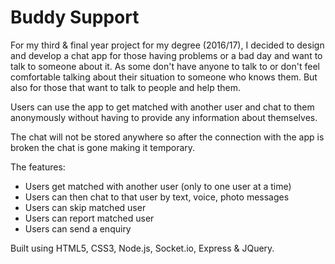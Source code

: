 # Buddy Support

For my third &amp; final year project for my degree (2016/17), I decided to design and develop a chat app for those having problems or a bad day and want to talk to someone about it. As some don't have anyone to talk to or don't feel comfortable talking about their situation to someone who knows them. But also for those that want to talk to people and help them.

Users can use the app to get matched with another user and chat to them anonymously without having to provide any information about themselves.

The chat will not be stored anywhere so after the connection with the app is broken the chat is gone making it temporary.

The features:
* Users get matched with another user (only to one user at a time)
* Users can then chat to that user by text, voice, photo messages
* Users can skip matched user
* Users can report matched user
* Users can send a enquiry

Built using HTML5, CSS3, Node.js, Socket.io, Express &amp; JQuery.